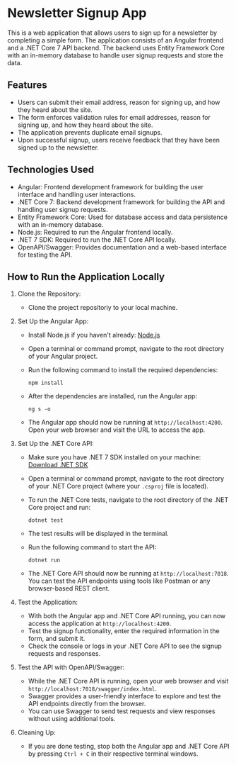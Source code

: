 # Newsletter Signup App

This is a web application that allows users to sign up for a newsletter by completing a simple form. The application consists of an Angular frontend and a .NET Core 7 API backend. The backend uses Entity Framework Core with an in-memory database to handle user signup requests and store the data.

## Features

- Users can submit their email address, reason for signing up, and how they heard about the site.
- The form enforces validation rules for email addresses, reason for signing up, and how they heard about the site.
- The application prevents duplicate email signups.
- Upon successful signup, users receive feedback that they have been signed up to the newsletter.

## Technologies Used

- Angular: Frontend development framework for building the user interface and handling user interactions.
- .NET Core 7: Backend development framework for building the API and handling user signup requests.
- Entity Framework Core: Used for database access and data persistence with an in-memory database.
- Node.js: Required to run the Angular frontend locally.
- .NET 7 SDK: Required to run the .NET Core API locally.
- OpenAPI/Swagger: Provides documentation and a web-based interface for testing the API.

## How to Run the Application Locally

1. Clone the Repository:
   - Clone the project repositoriy to your local machine.

2. Set Up the Angular App:
   - Install Node.js if you haven't already: [Node.js](https://nodejs.org/)
   - Open a terminal or command prompt, navigate to the root directory of your Angular project.
   - Run the following command to install the required dependencies:

     ```
     npm install
     ```

   - After the dependencies are installed, run the Angular app:

     ```
     ng s -o
     ```

   - The Angular app should now be running at `http://localhost:4200`. Open your web browser and visit the URL to access the app.

3. Set Up the .NET Core API:
   - Make sure you have .NET 7 SDK installed on your machine: [Download .NET SDK](https://dotnet.microsoft.com/download/dotnet/7.0)
   - Open a terminal or command prompt, navigate to the root directory of your .NET Core project (where your `.csproj` file is located).
   - To run the .NET Core tests, navigate to the root directory of the .NET Core project and run:

     ```
     dotnet test
     ```

   - The test results will be displayed in the terminal.
   - Run the following command to start the API:

     ```
     dotnet run
     ```

   - The .NET Core API should now be running at `http://localhost:7018`. You can test the API endpoints using tools like Postman or any browser-based REST client.
  
4. Test the Application:
   - With both the Angular app and .NET Core API running, you can now access the application at `http://localhost:4200`.
   - Test the signup functionality, enter the required information in the form, and submit it.
   - Check the console or logs in your .NET Core API to see the signup requests and responses.

5. Test the API with OpenAPI/Swagger:
   - While the .NET Core API is running, open your web browser and visit `http://localhost:7018/swagger/index.html`.
   - Swagger provides a user-friendly interface to explore and test the API endpoints directly from the browser.
   - You can use Swagger to send test requests and view responses without using additional tools.

6. Cleaning Up:
   - If you are done testing, stop both the Angular app and .NET Core API by pressing `Ctrl + C` in their respective terminal windows.
